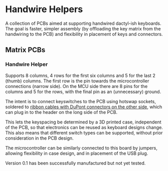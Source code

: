 # Handwire Helpers

A collection of PCBs aimed at supporting handwired dactyl-ish keyboards. The goal is faster, simpler assembly (by offloading the key matrix from the handwiring to the PCB) and flexibility in placement of keys and connectors.

## Matrix PCBs

### Handwire Helper
Supports 8 columns, 4 rows for the first six columns and 5 for the last 2 (thumb) columns.  The first row is the pin towards the microcontroller connections (narrow side). On the MCU side there are 8 pins for the columns and 5 for the rows, with the final pin as an (unnecessary) ground.

The intent is to connect keyswitches to the PCB using hotswap sockets, soldered to [ribbon cables with DuPont connectors on the other side](https://www.adafruit.com/product/3141), which can plug in to the header on the long side of the PCB.

This lets the keyspacing be determined by a 3D printed case, independent of the PCB, so that electronics can be reused as keyboard designs change. This also means that different switch types can be supported, without prior consideration in the PCB design.

The microcontroller can be similarly connected to this board by jumpers, allowing flexibility in case design, and in placement of the USB plug.

Version 0.1 has been successfully manufactured but not yet tested.
